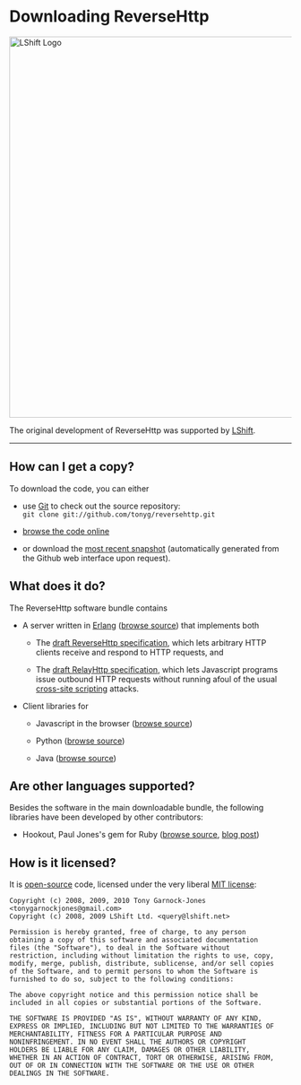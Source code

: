 # Downloading ReverseHttp

<a href="http://www.lshift.net/"><img border="0" width="680" src="http://www.lshift.net/images/banner.jpg" alt="LShift Logo"></a>

The original development of ReverseHttp was supported by
[LShift](http://www.lshift.net/).

----

## How can I get a copy?

To download the code, you can either

 - use [Git](http://git-scm.com/) to check out the source repository:  
   `git clone git://github.com/tonyg/reversehttp.git`

 - [browse the code online](http://github.com/tonyg/reversehttp/tree/master)

 - or download the [most recent snapshot](http://github.com/tonyg/reversehttp/zipball/master)
   (automatically generated from the Github web interface upon request).

## What does it do?

The ReverseHttp software bundle contains

 - A server written in [Erlang](http://www.erlang.org/) ([browse
   source](http://github.com/tonyg/reversehttp/blob/master/src/reflect_request_queue.erl))
   that implements both

   - The [draft ReverseHttp specification][revspec], which lets
     arbitrary HTTP clients receive and respond to HTTP requests, and

   - The [draft RelayHttp specification][relayspec], which lets
     Javascript programs issue outbound HTTP requests without running
     afoul of the usual [cross-site scripting][XSS] attacks.

 - Client libraries for

    - Javascript in the browser
      ([browse source](http://github.com/tonyg/reversehttp/blob/master/priv/www/httpd.js))

    - Python
      ([browse source](http://github.com/tonyg/reversehttp/blob/master/priv/python/reversehttp.py))

    - Java
      ([browse source](http://github.com/tonyg/reversehttp/tree/master/priv/java/src/main/java/net/reversehttp))

## Are other languages supported?

Besides the software in the main downloadable bundle, the following
libraries have been developed by other contributors:

 - Hookout, Paul Jones's gem for Ruby ([browse
   source](http://github.com/paulj/hookout), [blog
   post](http://www.lshift.net/blog/2009/07/21/webhooks-behind-the-firewall-with-reverse-http))

## How is it licensed?

It is [open-source](http://www.opensource.org/) code,
licensed under the very liberal [MIT license](http://www.opensource.org/licenses/mit-license.php):

    Copyright (c) 2008, 2009, 2010 Tony Garnock-Jones <tonygarnockjones@gmail.com>
    Copyright (c) 2008, 2009 LShift Ltd. <query@lshift.net>

    Permission is hereby granted, free of charge, to any person
    obtaining a copy of this software and associated documentation
    files (the "Software"), to deal in the Software without
    restriction, including without limitation the rights to use, copy,
    modify, merge, publish, distribute, sublicense, and/or sell copies
    of the Software, and to permit persons to whom the Software is
    furnished to do so, subject to the following conditions:

    The above copyright notice and this permission notice shall be
    included in all copies or substantial portions of the Software.

    THE SOFTWARE IS PROVIDED "AS IS", WITHOUT WARRANTY OF ANY KIND,
    EXPRESS OR IMPLIED, INCLUDING BUT NOT LIMITED TO THE WARRANTIES OF
    MERCHANTABILITY, FITNESS FOR A PARTICULAR PURPOSE AND
    NONINFRINGEMENT. IN NO EVENT SHALL THE AUTHORS OR COPYRIGHT
    HOLDERS BE LIABLE FOR ANY CLAIM, DAMAGES OR OTHER LIABILITY,
    WHETHER IN AN ACTION OF CONTRACT, TORT OR OTHERWISE, ARISING FROM,
    OUT OF OR IN CONNECTION WITH THE SOFTWARE OR THE USE OR OTHER
    DEALINGS IN THE SOFTWARE.

  [revspec]: reverse-http-spec.html
  [relayspec]: relay-http-spec.html
  [XSS]: http://en.wikipedia.org/wiki/Cross-site_scripting
